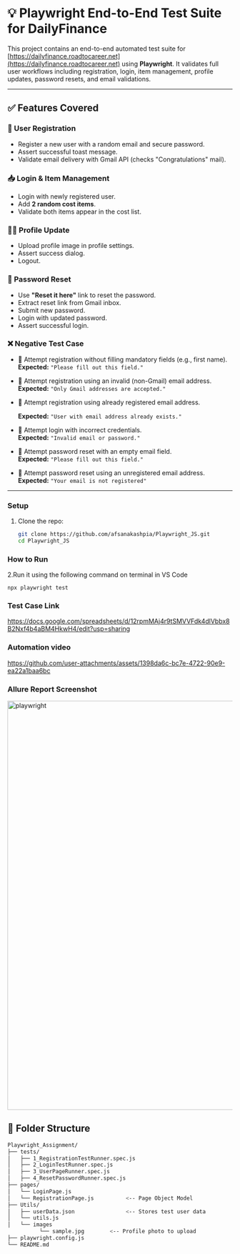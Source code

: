 # 💡 Playwright End-to-End Test Suite for DailyFinance

This project contains an end-to-end automated test suite for [https://dailyfinance.roadtocareer.net](https://dailyfinance.roadtocareer.net) using **Playwright**. It validates full user workflows including registration, login, item management, profile updates, password resets, and email validations.

---

## ✅ Features Covered

### 🔐 User Registration
- Register a new user with a random email and secure password.
- Assert successful toast message.
- Validate email delivery with Gmail API (checks "Congratulations" mail).

### 📥 Login & Item Management
- Login with newly registered user.
- Add **2 random cost items**.
- Validate both items appear in the cost list.

### 🧑‍💼 Profile Update
- Upload profile image in profile settings.
- Assert success dialog.
- Logout.

### 🔁 Password Reset
- Use **"Reset it here"** link to reset the password.
- Extract reset link from Gmail inbox.
- Submit new password.
- Login with updated password.
- Assert successful login.

### ❌ Negative Test Case

- 🚫 Attempt registration without filling mandatory fields (e.g., first name).  
  **Expected:** `"Please fill out this field."`

- 🚫 Attempt registration using an invalid (non-Gmail) email address.  
  **Expected:** `"Only Gmail addresses are accepted."`

 - 🚫 Attempt registration using already registered email address.

    **Expected:** `"User with email address already exists."`

- 🚫 Attempt login with incorrect credentials.  
  **Expected:** `"Invalid email or password."`

- 🚫 Attempt password reset with an empty email field.  
  **Expected:** `"Please fill out this field."`

- 🚫 Attempt password reset using an unregistered email address.  
  **Expected:** `"Your email is not registered"`

---

### Setup

1. Clone the repo:
   ```bash
   git clone https://github.com/afsanakashpia/Playwright_JS.git
   cd Playwright_JS

### How to Run   
2.Run it using the following command on terminal in VS Code 
 
  ``` npx playwright test ```

### Test Case Link
  https://docs.google.com/spreadsheets/d/12rpmMAj4r9tSMVVFdk4dlVbbx8B2Nxf4b4aBM4HkwH4/edit?usp=sharing

### Automation video

https://github.com/user-attachments/assets/1398da6c-bc7e-4722-90e9-ea22a1baa6bc

### Allure Report Screenshot

<img width="916" alt="playwright" src="https://github.com/user-attachments/assets/9a29c6e8-6a34-4dd9-a03c-4eb268400bd4" />


## 📂 Folder Structure

```bash
Playwright_Assignment/
├── tests/
│   ├── 1_RegistrationTestRunner.spec.js
│   ├── 2_LoginTestRunner.spec.js
│   ├── 3_UserPageRunner.spec.js
│   ├── 4_ResetPasswordRunner.spec.js
├── pages/
│   └── LoginPage.js
│   └── RegistrationPage.js          <-- Page Object Model
├── Utils/
│   ├── userData.json                <-- Stores test user data
│   └── utils.js
│   └── images
          └── sample.jpg        <-- Profile photo to upload                                        
├── playwright.config.js
└── README.md 






